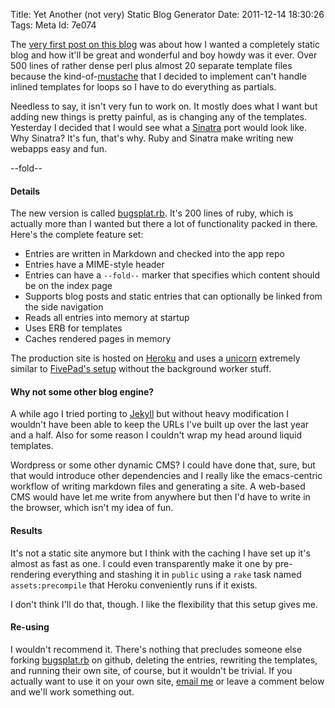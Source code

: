 Title: Yet Another (not very) Static Blog Generator
Date:  2011-12-14 18:30:26
Tags:  Meta
Id:    7e074

The [very first post on this blog][firstpost] was about how I wanted a completely static blog and how it'll be great and wonderful and boy howdy was it ever. Over 500 lines of rather dense perl plus almost 20 separate template files because the kind-of-[mustache][] that I decided to implement can't handle inlined templates for loops so I have to do everything as partials. 

Needless to say, it isn't very fun to work on. It mostly does what I want but adding new things is pretty painful, as is changing any of the templates. Yesterday I decided that I would see what a [Sinatra][] port would look like. Why Sinatra? It's fun, that's why. Ruby and Sinatra make writing new webapps easy and fun.

[firstpost]: /yet-another-static-html-generator
[mustache]: http://mustache.github.com/
[Sinatra]: http://www.sinatrarb.com/
[bugsplat.rb]: http://github.com/peterkeen/bugsplat.rb
[Heroku]: http://www.heroku.com
[unicorn]: http://unicorn.bogomips.org/
[concurrency]: /concurrency-on-heroku-cedar
[Jekyll]: https://github.com/mojombo/jekyll

--fold--

#### Details

The new version is called [bugsplat.rb][]. It's 200 lines of ruby, which is actually more than I wanted but there a lot of functionality packed in there. Here's the complete feature set:

* Entries are written in Markdown and checked into the app repo
* Entries have a MIME-style header
* Entries can have a `--fold--` marker that specifies which content should be on the index page
* Supports blog posts and static entries that can optionally be linked from the side navigation
* Reads all entries into memory at startup
* Uses ERB for templates
* Caches rendered pages in memory

The production site is hosted on [Heroku][] and uses a [unicorn][] extremely similar to [FivePad's setup][concurrency] without the background worker stuff.

#### Why not some other blog engine?

A while ago I tried porting to [Jekyll][] but without heavy modification I wouldn't have been able to keep the URLs I've built up over the last year and a half. Also for some reason I couldn't wrap my head around liquid templates.

Wordpress or some other dynamic CMS? I could have done that, sure, but that would introduce other dependencies and I really like the emacs-centric workflow of writing markdown files and generating a site. A web-based CMS would have let me write from anywhere but then I'd have to write in the browser, which isn't my idea of fun.

#### Results

It's not a static site anymore but I think with the caching I have set up it's almost as fast as one. I could even transparently make it one by pre-rendering everything and stashing it in `public` using a `rake` task named `assets:precompile` that Heroku conveniently runs if it exists.

I don't think I'll do that, though. I like the flexibility that this setup gives me. 

#### Re-using

I wouldn't recommend it. There's nothing that precludes someone else forking [bugsplat.rb][] on github, deleting the entries, rewriting the templates, and running their own site, of course, but it wouldn't be trivial. If you actually want to use it on your own site, [email me](mailto:pete@bugsplat.info) or leave a comment below and we'll work something out.
